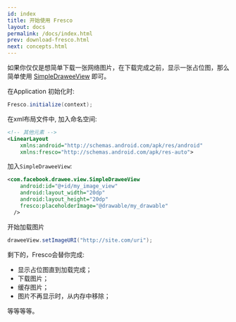 ```yaml
---
id: index
title: 开始使用 Fresco
layout: docs
permalink: /docs/index.html
prev: download-fresco.html
next: concepts.html
---
```


如果你仅仅是想简单下载一张网络图片，在下载完成之前，显示一张占位图，那么简单使用 [SimpleDraweeView](../javadoc/reference/com/facebook/drawee/view/SimpleDraweeView.html) 即可。

在Application 初始化时:

```java
Fresco.initialize(context);
```
    
在xml布局文件中, 加入命名空间:

```xml
<!-- 其他元素 -->
<LinearLayout 
    xmlns:android="http://schemas.android.com/apk/res/android"
    xmlns:fresco="http://schemas.android.com/apk/res-auto">
```

加入`SimpleDraweeView`:

```xml
<com.facebook.drawee.view.SimpleDraweeView
    android:id="@+id/my_image_view"
    android:layout_width="20dp"
    android:layout_height="20dp"
    fresco:placeholderImage="@drawable/my_drawable"
  />
```

开始加载图片

```java
draweeView.setImageURI("http://site.com/uri");
```

剩下的，Fresco会替你完成: 

* 显示占位图直到加载完成；
* 下载图片；
* 缓存图片；
* 图片不再显示时，从内存中移除；

等等等等。

